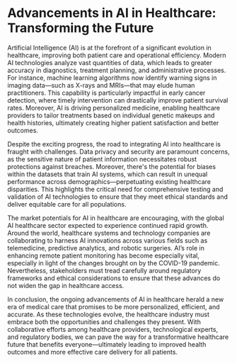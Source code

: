 # Advancements in AI in Healthcare: Transforming the Future

Artificial Intelligence (AI) is at the forefront of a significant evolution in healthcare, improving both patient care and operational efficiency. Modern AI technologies analyze vast quantities of data, which leads to greater accuracy in diagnostics, treatment planning, and administrative processes. For instance, machine learning algorithms now identify warning signs in imaging data—such as X-rays and MRIs—that may elude human practitioners. This capability is particularly impactful in early cancer detection, where timely intervention can drastically improve patient survival rates. Moreover, AI is driving personalized medicine, enabling healthcare providers to tailor treatments based on individual genetic makeups and health histories, ultimately creating higher patient satisfaction and better outcomes.

Despite the exciting progress, the road to integrating AI into healthcare is fraught with challenges. Data privacy and security are paramount concerns, as the sensitive nature of patient information necessitates robust protections against breaches. Moreover, there's the potential for biases within the datasets that train AI systems, which can result in unequal performance across demographics—perpetuating existing healthcare disparities. This highlights the critical need for comprehensive testing and validation of AI technologies to ensure that they meet ethical standards and deliver equitable care for all populations.

The market potentials for AI in healthcare are encouraging, with the global AI healthcare sector expected to experience continued rapid growth. Around the world, healthcare systems and technology companies are collaborating to harness AI innovations across various fields such as telemedicine, predictive analytics, and robotic surgeries. AI’s role in enhancing remote patient monitoring has become especially vital, especially in light of the changes brought on by the COVID-19 pandemic. Nevertheless, stakeholders must tread carefully around regulatory frameworks and ethical considerations to ensure that these advances do not widen the gap in healthcare access.

In conclusion, the ongoing advancements of AI in healthcare herald a new era of medical care that promises to be more personalized, efficient, and accurate. As these technologies evolve, the healthcare industry must embrace both the opportunities and challenges they present. With collaborative efforts among healthcare providers, technological experts, and regulatory bodies, we can pave the way for a transformative healthcare future that benefits everyone—ultimately leading to improved health outcomes and more effective care delivery for all patients.